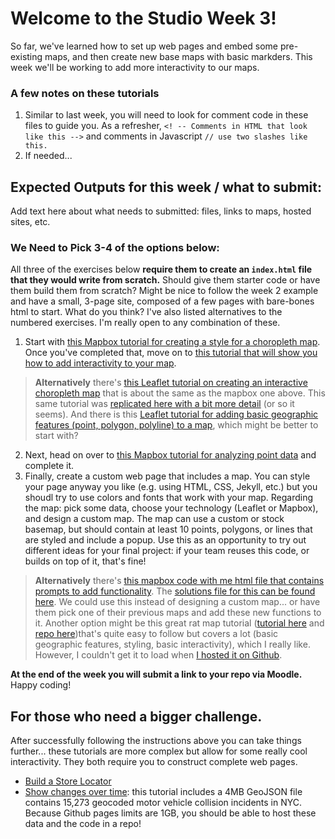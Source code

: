 # Welcome to the Studio Week 3!
So far, we've learned how to set up web pages and embed some pre-existing maps, and then create new base maps with basic markders. This week we'll be working to add more interactivity to our maps.  

### A few notes on these tutorials
1. Similar to last week, you will need to look for comment code in these files to guide you. As a refresher, `<! -- Comments in HTML that look like this -->` and comments in Javascript `// use two slashes like this.`
2. If needed... 


## Expected Outputs for this week / what to submit: 
Add text here about what needs to submitted: files, links to maps, hosted sites, etc. 

### We Need to Pick 3-4 of the options below: 
All three of the exercises below **require them to create an `index.html` file that they would write from scratch.** Should give them starter code or have them build them from scratch? Might be nice to follow the week 2 example and have a small, 3-page site, composed of a few pages with bare-bones html to start. What do you think? I've also listed alternatives to the numbered exercises. I'm really open to any combination of these. 
1. Start with [this Mapbox tutorial for creating a style for a choropleth map](https://docs.mapbox.com/help/tutorials/choropleth-studio-gl-pt-1/). Once you've completed that, move on to [this tutorial that will show you how to add interactivity to your map](https://docs.mapbox.com/help/tutorials/choropleth-studio-gl-pt-2/).
> **Alternatively** there's [this Leaflet tutorial on creating an interactive choropleth map](https://leafletjs.com/examples/choropleth/) that is about the same as the mapbox one above. This same tutorial was [replicated here with a bit more detail](https://github.com/jakobzhao/geog371/tree/master/lectures/lec09) (or so it seems). And there is this [Leaflet tutorial for adding basic geographic features (point, polygon, polyline) to a map](https://github.com/jakobzhao/geog371/tree/master/lectures/lec07), which might be better to start with? 
2. Next, head on over to [this Mapbox tutorial for analyzing point data](https://docs.mapbox.com/help/tutorials/analysis-with-turf/) and complete it. 
3. Finally, create a custom web page that includes a map. You can style your page anyway you like (e.g. using HTML, CSS, Jekyll, etc.) but you shoudl try to use colors and fonts that work with your map. Regarding the map: pick some data, choose your technology (Leaflet or Mapbox), and design a custom map. The map can use a custom or stock basemap, but should contain at least 10 points, polygons, or lines that are styled and include a popup. Use this as an opportunity to try out different ideas for your final project: if your team reuses this code, or builds on top of it, that's fine! 
> **Alternatively** there's [this mapbox code with me html file that contains prompts to add functionality](https://github.com/mapbox/web-mapping-curriculum/blob/master/class-3/in-class-exercises/cwm-interactions.html). The [solutions file for this can be found here](https://github.com/mapbox/web-mapping-curriculum/blob/master/class-3/in-class-exercises/solutions/cwm-interactions-solution.html). We could use this instead of designing a custom map... or have them pick one of their previous maps and add these new functions to it. Another option might be this great rat map tutorial ([tutorial here](http://maptimeboston.github.io/leaflet-intro/) and [repo here](https://github.com/maptimeBoston/leaflet-intro))that's quite easy to follow but covers a lot (basic geographic features, styling, basic interactivity), which I really like. However, I couldn't get it to load when [I hosted it on Github](https://github.com/Shadrock/first-leaflet-map). 

**At the end of the week you will submit a link to your repo via Moodle.** Happy coding!

## For those who need a bigger challenge. 
After successfully following the instructions above you can take things further... these tutorials are more complex but allow for some really cool interactivity. They both require you to construct complete web pages. 
- [Build a Store Locator](https://docs.mapbox.com/help/tutorials/building-a-store-locator/)
- [Show changes over time](https://docs.mapbox.com/help/tutorials/show-changes-over-time/): this tutorial includes a 4MB GeoJSON file contains 15,273 geocoded motor vehicle collision incidents in NYC. Because Github pages limits are 1GB, you should be able to host these data and the code in a repo! 
